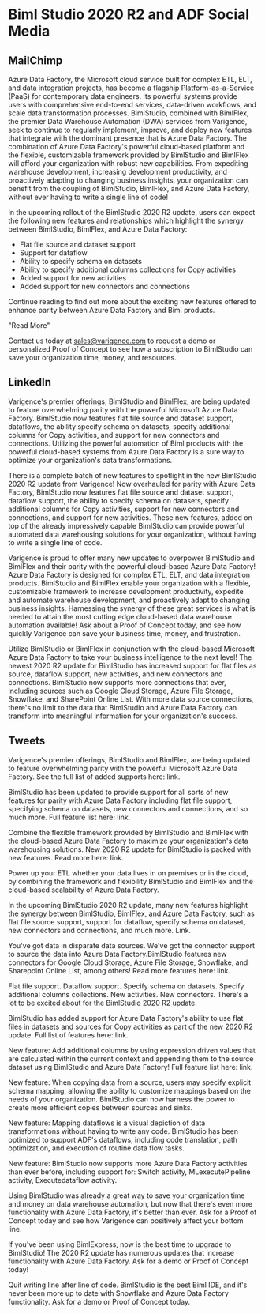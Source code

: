 # Biml Studio 2020 R2 and ADF Social Media

## MailChimp

Azure Data Factory, the Microsoft cloud service built for complex ETL, ELT, and data integration projects, has become a flagship Platform-as-a-Service (PaaS) for contemporary data engineers.
Its powerful systems provide users with comprehensive end-to-end services, data-driven workflows, and scale data transformation processes.
BimlStudio, combined with BimlFlex, the premier Data Warehouse Automation (DWA) services from Varigence, seek to continue to regularly implement, improve, and deploy new features that integrate with the dominant presence that is Azure Data Factory.
The combination of Azure Data Factory's powerful cloud-based platform and the flexible, customizable framework provided by BimlStudio and BimlFlex will afford your organization with robust new capabilities.
From expediting warehouse development, increasing development productivity, and proactively adapting to changing business insights, your organization can benefit from the coupling of BimlStudio, BimlFlex, and Azure Data Factory, without ever having to write a single line of code!

In the upcoming rollout of the BimlStudio 2020 R2 update, users can expect the following new features and relationships which highlight the synergy between BimlStudio, BimlFlex, and Azure Data Factory:

* Flat file source and dataset support
* Support for dataflow
* Ability to specify schema on datasets
* Ability to specify additional columns collections for Copy activities
* Added support for new activities
* Added support for new connectors and connections

Continue reading to find out more about the exciting new features offered to enhance parity between Azure Data Factory and Biml products.

"Read More"

Contact us today at sales@varigence.com to request a demo or personalized Proof of Concept to see how a subscription to BimlStudio can save your organization time, money, and resources.

## LinkedIn

Varigence's premier offerings, BimlStudio and BimlFlex, are being updated to feature overwhelming parity with the powerful Microsoft Azure Data Factory.
BimlStudio now features flat file source and dataset support, dataflows, the ability specify schema on datasets, specify additional columns for Copy activities, and support for new connectors and connections.
Utilizing the powerful automation of Biml products with the powerful cloud-based systems from Azure Data Factory is a sure way to optimize your organization's data transformations.

There is a complete batch of new features to spotlight in the new BimlStudio 2020 R2 update from Varigence!
Now overhauled for parity with Azure Data Factory, BimlStudio now features flat file source and dataset support, dataflow support, the ability to specify schema on datasets, specify additional columns for Copy activities, support for new connectors and connections, and support for new activities.
These new features, added on top of the already impressively capable BimlStudio can provide powerful automated data warehousing solutions for your organization, without having to write a single line of code.

Varigence is proud to offer many new updates to overpower BimlStudio and BimlFlex and their parity with the powerful cloud-based Azure Data Factory!
Azure Data Factory is designed for complex ETL, ELT, and data integration products. BimlStudio and BimlFlex enable your organization with a flexible, customizable framework to increase development productivity, expedite and automate warehouse development, and proactively adapt to changing business insights.
Harnessing the synergy of these great services is what is needed to attain the most cutting edge cloud-based data warehouse automation available!
Ask about a Proof of Concept today, and see how quickly Varigence can save your business time, money, and frustration.

Utilize BimlStudio or BimlFlex in conjunction with the cloud-based Microsoft Azure Data Factory to take your business intelligence to the next level!
The newest 2020 R2 update for BimlStudio has increased support for flat files as source, dataflow support, new activities, and new connectors and connections. BimlStudio now supports more connections that ever, including sources such as Google Cloud Storage, Azure File Storage, Snowflake, and SharePoint Online List. With more data source connections, there's no limit to the data that BimlStudio and Azure Data Factory can transform into meaningful information for your organization's success.

## Tweets

Varigence's premier offerings, BimlStudio and BimlFlex, are being updated to feature overwhelming parity with the powerful Microsoft Azure Data Factory. See the full list of added supports here: link.

BimlStudio has been updated to provide support for all sorts of new features for parity with Azure Data Factory including flat file support, specifying schema on datasets, new connectors and connections, and so much more. Full feature list here: link.

Combine the flexible framework provided by BimlStudio and BimlFlex with the cloud-based Azure Data Factory to maximize your organization's data warehousing solutions. 
New 2020 R2 update for BimlStudio is packed with new features. Read more here: link.

Power up your ETL whether your data lives in on premises or in the cloud, by combining the framework and flexibility BimlStudio and BimlFlex and the cloud-based scalability of Azure Data Factory.

In the upcoming BimlStudio 2020 R2 update, many new features highlight the synergy between BimlStudio, BimlFlex, and Azure Data Factory, such as flat file source support, support for dataflow, specify schema on dataset, new connectors and connections, and much more. Link.

You've got data in disparate data sources. We've got the connector support to source the data into Azure Data Factory.BimlStudio features new connectors for Google Cloud Storage, Azure File Storage, Snowflake, and Sharepoint Online List, among others! Read more features here: link.

Flat file support. Dataflow support. Specify schema on datasets. Specify additional columns collections.
New activities. New connectors. There's a lot to be excited about for the BimlStudio 2020 R2 update.

BimlStudio has added support for Azure Data Factory's ability to use flat files in datasets and sources for Copy activities as part of the new 2020 R2 update. Full list of features here: link.

New feature: Add additional columns by using expression driven values that are calculated within the current context and appending them to the source dataset using BimlStudio and Azure Data Factory! Full feature list here: link.

New feature: When copying data from a source, users may specify explicit schema mapping, allowing the ability to customize mappings based on the needs of your organization.
BimlStudio can now harness the power to create more efficient copies between sources and sinks.

New feature: Mapping dataflows is a visual depiction of data transformations without having to write any code.
BimlStudio has been optimized to support ADF's dataflows, including code translation, path optimization, and execution of routine data flow tasks.

New feature: BimlStudio now supports more Azure Data Factory activities than ever before, including support for: Switch activity, MLexecutePipeline activity, Executedataflow activity.

Using BimlStudio was already a great way to save your organization time and money on data warehouse automation, but now that there's even more functionality with Azure Data Factory, it's better than ever.
Ask for a Proof of Concept today and see how Varigence can positively affect your bottom line.

If you've been using BimlExpress, now is the best time to upgrade to BimlStudio!
The 2020 R2 update has numerous updates that increase functionality with Azure Data Factory.
Ask for a demo or Proof of Concept today!

Quit writing line after line of code. BimlStudio is the best Biml IDE, and it's never been more up to date with Snowflake and Azure Data Factory functionality. Ask for a demo or Proof of Concept today.
